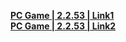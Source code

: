  **[PC Game | 2.2.53 | Link1](https://autopatchcn.bhsr.com/client/beta/20240517110535_d7lJoh4jYXkVGXI1/StarRail_2.2.53.zip)**   
**[PC Game | 2.2.53 | Link2](https://bhrpg-prod.oss-accelerate.aliyuncs.com/client/beta/20240517110535_d7lJoh4jYXkVGXI1/StarRail_2.2.53.zip)**
